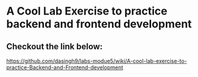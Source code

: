 # A Cool Lab Exercise to practice backend and frontend development 
## Checkout the link below:
https://github.com/dasingh9/labs-modue5/wiki/A-cool-lab-exercise-to-practice-Backend-and-Frontend-development
